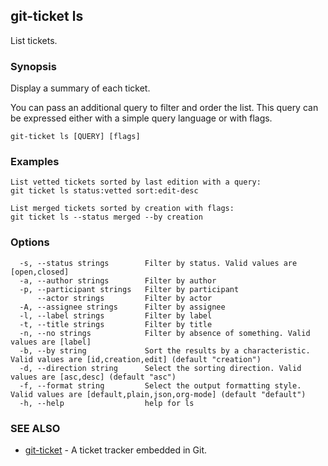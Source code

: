 ## git-ticket ls

List tickets.

### Synopsis

Display a summary of each ticket.

You can pass an additional query to filter and order the list. This query can be expressed either with a simple query language or with flags.

```
git-ticket ls [QUERY] [flags]
```

### Examples

```
List vetted tickets sorted by last edition with a query:
git ticket ls status:vetted sort:edit-desc

List merged tickets sorted by creation with flags:
git ticket ls --status merged --by creation

```

### Options

```
  -s, --status strings        Filter by status. Valid values are [open,closed]
  -a, --author strings        Filter by author
  -p, --participant strings   Filter by participant
      --actor strings         Filter by actor
  -A, --assignee strings      Filter by assignee
  -l, --label strings         Filter by label
  -t, --title strings         Filter by title
  -n, --no strings            Filter by absence of something. Valid values are [label]
  -b, --by string             Sort the results by a characteristic. Valid values are [id,creation,edit] (default "creation")
  -d, --direction string      Select the sorting direction. Valid values are [asc,desc] (default "asc")
  -f, --format string         Select the output formatting style. Valid values are [default,plain,json,org-mode] (default "default")
  -h, --help                  help for ls
```

### SEE ALSO

* [git-ticket](git-ticket.md)	 - A ticket tracker embedded in Git.

